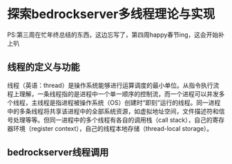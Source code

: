 
# **探索bedrockserver多线程理论与实现**
PS:第三周在忙年终总结的东西，这边忘写了，第四周happy春节ing，这会开始补上叭<br>
## **线程的定义与功能**
线程（英语：thread）是操作系统能够进行运算调度的最小单位。从指令执行流程上理解，一条线程指的是进程中一个单一顺序的控制流，而一个进程可以并发多个线程，主线程是指进程被操作系统（OS）创建时“即刻”运行的线程。同一进程中的多条线程将共享该进程中的全部系统资源，如虚拟地址空间，文件描述符和信号处理等等。但同一进程中的多个线程有各自的调用栈（call stack），自己的寄存器环境（register context），自己的线程本地存储（thread-local storage）。
## **bedrockserver线程调用**
